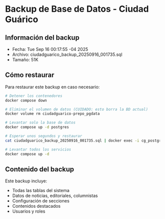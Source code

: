 # Backup de Base de Datos - Ciudad Guárico

## Información del backup
- Fecha: Tue Sep 16 00:17:55 -04 2025
- Archivo: ciudadguarico_backup_20250916_001735.sql
- Tamaño: 51K

## Cómo restaurar
Para restaurar este backup en caso necesario:

```bash
# Detener los contenedores
docker compose down

# Eliminar el volumen de datos (CUIDADO: esto borra la BD actual)
docker volume rm ciudadguarico-prepo_pgdata

# Levantar solo la base de datos
docker compose up -d postgres

# Esperar unos segundos y restaurar
cat ciudadguarico_backup_20250916_001735.sql | docker exec -i cg_postgres psql -U cg_user -d cg_database

# Levantar todos los servicios
docker compose up -d
```

## Contenido del backup
Este backup incluye:
- Todas las tablas del sistema
- Datos de noticias, editoriales, columnistas
- Configuración de secciones
- Contenidos destacados
- Usuarios y roles

